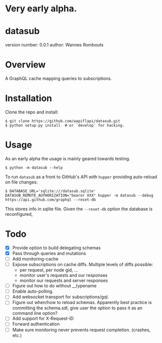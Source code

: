 # Very early alpha.

# datasub

version number: 0.0.1
author: Wannes Rombouts

# Overview

A GraphQL cache mapping queries to subscriptions.

# Installation

Clone the repo and install:

    $ git clone https://github.com/wapiflapi/datasub.git
    $ python setup.py install  # or `develop` for hacking.

# Usage

As an early alpha the usage is mainly geared towards testing.

    $ python -m datasub --help

To run `datasub` as a front to GitHub's API with `hupper` providing auto-reload on file changes:

    $ DATABASE_URL='sqlite:///datasub.sqlite' DATASUB_REMOTE_AUTHORIZATION="bearer XXX" hupper -m datasub --debug https://api.github.com/graphql --reset-db

This stores info in sqlite file. Given the `--reset-db` option the database is reconfigured,


# Todo

- [x] Provide option to build delegating schemas
- [x] Pass through queries and mutations
- [ ] Add monitoring-cache
- [ ] Expose subscriptions on cache diffs.
  Multiple levels of diffs possible:
    - per request, per node gid, ...
    - monitor user's requests and our responses
    - monitor our requests and server responses
- [ ] Figure out how to do without __typename
- [ ] Enable auto-polling.
- [ ] Add websocket transport for subscriptions/gql.
- [ ] Figure out when/how to reload schemas.
  Apparently best practice is committing the schema.sdl,
  give user the option to pass it as an command line option?
- [ ] Add support for X-Request-ID
- [ ] Forward authentication
- [ ] Make sure monitoring never prevents request completion. (crashes, etc.)
